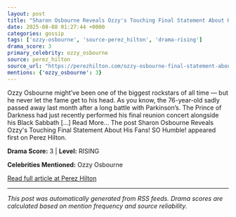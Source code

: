 ```yaml
---
layout: post
title: "Sharon Osbourne Reveals Ozzy's Touching Final Statement About His Fans! SO Humble!"
date: 2025-08-08 01:27:44 +0000
categories: gossip
tags: ['ozzy-osbourne', 'source-perez_hilton', 'drama-rising']
drama_score: 3
primary_celebrity: ozzy_osbourne
source: perez_hilton
source_url: "https://perezhilton.com/ozzy-osbourne-final-statement-about-fans-so-humble/"
mentions: {'ozzy_osbourne': 3}
---
```


Ozzy Osbourne might&#8217;ve been one of the biggest rockstars of all time &#8212; but he never let the fame get to his head. As you know, the 76-year-old sadly passed away last month after a long battle with Parkinson&#8217;s. The Prince of Darkness had just recently performed his final reunion concert alongside his Black Sabbath [...] Read More... The post Sharon Osbourne Reveals Ozzy&#039;s Touching Final Statement About His Fans! SO Humble! appeared first on Perez Hilton.

**Drama Score:** 3 | **Level:** RISING

**Celebrities Mentioned:** Ozzy Osbourne

[Read full article at Perez Hilton](https://perezhilton.com/ozzy-osbourne-final-statement-about-fans-so-humble/)

---
*This post was automatically generated from RSS feeds. Drama scores are calculated based on mention frequency and source reliability.*
